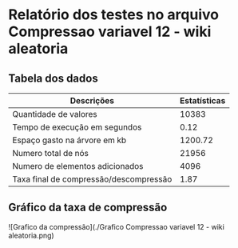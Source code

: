 
# Relatório dos testes no arquivo Compressao variavel 12 - wiki aleatoria
    
## Tabela dos dados
    
| Descrições | Estatísticas |
| --- | --- |
| Quantidade de valores | 10383 |
| Tempo de execução em segundos | 0.12 |
| Espaço gasto na árvore em kb | 1200.72 |
| Numero total de nós | 21956 |
| Numero de elementos adicionados | 4096 |
| Taxa final de compressão/descompressão | 1.87 |

    
## Gráfico da taxa de compressão
    
![Grafico da compressão](./Grafico Compressao variavel 12 - wiki aleatoria.png)

    